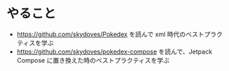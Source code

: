 # やること
- https://github.com/skydoves/Pokedex を読んで xml 時代のベストプラクティスを学ぶ
- https://github.com/skydoves/pokedex-compose を読んで、Jetpack Compose に置き換えた時のベストプラクティスを学ぶ